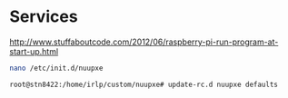 # Services
http://www.stuffaboutcode.com/2012/06/raspberry-pi-run-program-at-start-up.html

```sh
nano /etc/init.d/nuupxe

root@stn8422:/home/irlp/custom/nuupxe# update-rc.d nuupxe defaults
```